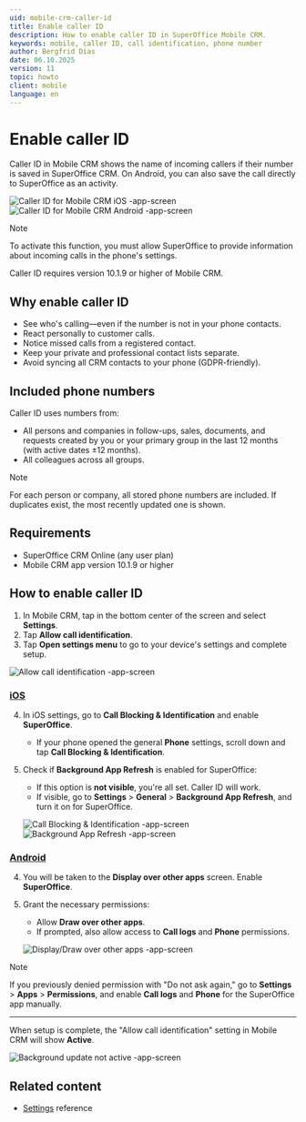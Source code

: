 ```yaml
---
uid: mobile-crm-caller-id
title: Enable caller ID
description: How to enable caller ID in SuperOffice Mobile CRM.
keywords: mobile, caller ID, call identification, phone number
author: Bergfrid Dias
date: 06.10.2025
version: 11
topic: howto
client: mobile
language: en
---
```


# Enable caller ID

Caller ID in Mobile CRM shows the name of incoming callers if their number is saved in SuperOffice CRM. On Android, you can also save the call directly to SuperOffice as an activity.

![Caller ID for Mobile CRM iOS -app-screen][img2]![Caller ID for Mobile CRM Android -app-screen][img3]

> [!NOTE]
> To activate this function, you must allow SuperOffice to provide information about incoming calls in the phone's settings.
>
> Caller ID requires version 10.1.9 or higher of Mobile CRM.

## Why enable caller ID

* See who's calling—even if the number is not in your phone contacts.
* React personally to customer calls.
* Notice missed calls from a registered contact.
* Keep your private and professional contact lists separate.
* Avoid syncing all CRM contacts to your phone (GDPR-friendly).

## Included phone numbers

Caller ID uses numbers from:

* All persons and companies in follow-ups, sales, documents, and requests created by you or your primary group in the last 12 months (with active dates ±12 months).
* All colleagues across all groups.

> [!NOTE]
> For each person or company, all stored phone numbers are included. If duplicates exist, the most recently updated one is shown.

## Requirements

* SuperOffice CRM Online (any user plan)
* Mobile CRM app version 10.1.9 or higher

## How to enable caller ID

1. In Mobile CRM, tap <i class="ph ph-list" aria-label="Main menu"></i> in the bottom center of the screen and select **Settings**.
2. Tap **Allow call identification**.
3. Tap **Open settings menu** to go to your device's settings and complete setup.

![Allow call identification -app-screen][img4]

<!-- markdownlint-disable-file MD029 MD051 -->
### [iOS](#tab/ios)

4. In iOS settings, go to **Call Blocking & Identification** and enable **SuperOffice**.

    * If your phone opened the general **Phone** settings, scroll down and tap **Call Blocking & Identification**.

5. Check if **Background App Refresh** is enabled for SuperOffice:

    * If this option is **not visible**, you're all set. Caller ID will work.
    * If visible, go to **Settings** > **General** > **Background App Refresh**, and turn it on for SuperOffice.

    ![Call Blocking & Identification -app-screen][img5]![Background App Refresh -app-screen][img7]

### [Android](#tab/android)

4. You will be taken to the **Display over other apps** screen. Enable **SuperOffice**.

5. Grant the necessary permissions:
    * Allow **Draw over other apps**.
    * If prompted, also allow access to **Call logs** and **Phone** permissions.

    ![Display/Draw over other apps -app-screen][img8]

> [!NOTE]
> If you previously denied permission with "Do not ask again," go to **Settings** > **Apps** > **Permissions**, and enable **Call logs** and **Phone** for the SuperOffice app manually.

***

When setup is complete, the "Allow call identification" setting in Mobile CRM will show **Active**.

![Background update not active -app-screen][img6]

## Related content

* [Settings][1] reference

<!-- Referenced links -->
[1]: settings.md

<!-- Referenced images -->
[img2]: ../../../media/loc/en/mobile/caller-id-ios.png
[img3]: ../../../media/loc/en/mobile/caller-id-android.png
[img4]: ../../../media/loc/en/mobile/open-settings-menu.png
[img5]: ../../../media/loc/en/mobile/ios-call-blocking.png
[img6]: ../../../media/loc/en/mobile/allow-call-identification.png
[img7]: ../../../media/loc/en/mobile/background-app-refresh.png
[img8]: ../../../media/loc/en/mobile/android-call-id.png
